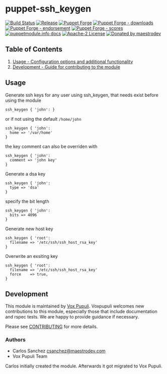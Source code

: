 # puppet-ssh_keygen
[![Build Status](https://github.com/voxpupuli/puppet-ssh_keygen/workflows/CI/badge.svg)](https://github.com/voxpupuli/puppet-ssh_keygen/actions?query=workflow%3ACI)
[![Release](https://github.com/voxpupuli/puppet-ssh_keygen/actions/workflows/release.yml/badge.svg)](https://github.com/voxpupuli/puppet-ssh_keygen/actions/workflows/release.yml)
[![Puppet Forge](https://img.shields.io/puppetforge/v/puppet/ssh_keygen.svg)](https://forge.puppetlabs.com/puppet/ssh_keygen)
[![Puppet Forge - downloads](https://img.shields.io/puppetforge/dt/puppet/ssh_keygen.svg)](https://forge.puppetlabs.com/puppet/ssh_keygen)
[![Puppet Forge - endorsement](https://img.shields.io/puppetforge/e/puppet/ssh_keygen.svg)](https://forge.puppetlabs.com/puppet/ssh_keygen)
[![Puppet Forge - scores](https://img.shields.io/puppetforge/f/puppet/ssh_keygen.svg)](https://forge.puppetlabs.com/puppet/ssh_keygen)
[![puppetmodule.info docs](http://www.puppetmodule.info/images/badge.png)](http://www.puppetmodule.info/m/puppet-ssh_keygen)
[![Apache-2 License](https://img.shields.io/github/license/voxpupuli/puppet-ssh_keygen.svg)](LICENSE)
[![Donated by maestrodev](https://img.shields.io/badge/donated%20by-maestrodev-fb7047.svg)](#authors)

## Table of Contents

1. [Usage - Configuration options and additional functionality](#usage)
1. [Development - Guide for contributing to the module](#development)

## Usage

Generate ssh keys for any user using ssh_keygen, that needs exist before using
the module

```puppet
ssh_keygen { 'john': }
```

or if not using the default `/home/john`

```puppet
ssh_keygen { 'john':
  home => '/var/home'
}
```

the key comment can also be overriden with

```puppet
ssh_keygen { 'john':
  comment => 'john key'
}
```

Generate a dsa key

```puppet
ssh_keygen { 'john':
  type => 'dsa'
}
```

specify the bit length

```puppet
ssh_keygen { 'john':
  bits => 4096
}
```

Generate new host key

```puppet
ssh_keygen { 'root':
  filename => '/etc/ssh/ssh_host_rsa_key'
}
```

Overwrite an exsiting key

```puppet
ssh_keygen { 'root':
  filename => '/etc/ssh/ssh_host_rsa_key'
  force    => true,
}
```

## Development

This module is maintained by [Vox Pupuli](https://voxpupuli.org/). Voxpupuli
welcomes new contributions to this module, especially those that include
documentation and rspec tests. We are happy to provide guidance if necessary.

Please see [CONTRIBUTING](.github/CONTRIBUTING.md) for more details.

### Authors

* Carlos Sanchez <csanchez@maestrodev.com>
* Vox Pupuli Team

Carlos initially created the module. Afterwards it got migrated to Vox Pupuli.

